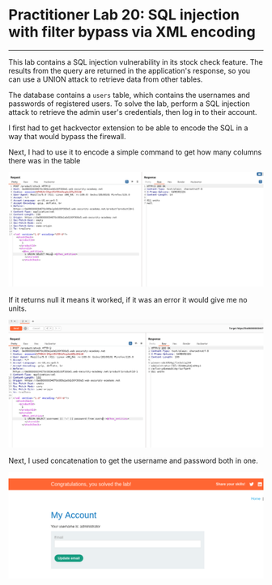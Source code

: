 # Practitioner Lab 20: SQL injection with filter bypass via XML encoding

---

This lab contains a SQL injection vulnerability in its stock check feature. The results from the query are returned in the application's response, so you can use a UNION attack to retrieve data from other tables.

The database contains a `users` table, which contains the usernames and passwords of registered users. To solve the lab, perform a SQL injection attack to retrieve the admin user's credentials, then log in to their account.

I first had to get hackvector extension to be able to encode the SQL in a way that would bypass the firewall. 

Next, I had to use it to encode a simple command to get how many columns there was in the table 

![Untitled](Practitioner%20Lab%2020%20SQL%20injection%20with%20filter%20bypa%20e9319150e23444afa957681e053c49bb/Untitled.png)

If it returns null it means it worked, if it was an error it would give me no units.

![Untitled](Practitioner%20Lab%2020%20SQL%20injection%20with%20filter%20bypa%20e9319150e23444afa957681e053c49bb/Untitled%201.png)

Next, I used concatenation to get the username and password both in one.

![Untitled](Practitioner%20Lab%2020%20SQL%20injection%20with%20filter%20bypa%20e9319150e23444afa957681e053c49bb/Untitled%202.png)